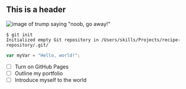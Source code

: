 ## This is a header

![image of trump saying "noob, go away!"](https://media.makeameme.org/created/noob-go-away.jpg)


```
$ git init
Initialized empty Git repository in /Users/skills/Projects/recipe-repository/.git/
```

``` javascript
var myVar = "Hello, world!";
```

- [ ] Turn on GitHub Pages
- [ ] Outline my portfolio
- [ ] Introduce myself to the world
